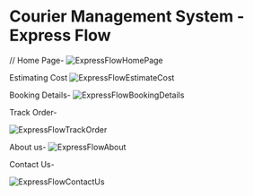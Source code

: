 # Courier Management System -Express Flow

// Home Page-
![ExpressFlowHomePage](https://github.com/user-attachments/assets/73be9598-bc81-4385-9eff-b327557e7762)

Estimating Cost
![ExpressFlowEstimateCost](https://github.com/user-attachments/assets/8ab3f69f-47d4-4a45-b38f-954373343a65)

Booking Details-
![ExpressFlowBookingDetails](https://github.com/user-attachments/assets/2684f2a1-ab75-4322-9137-200e198ef191)

Track Order-

![ExpressFlowTrackOrder](https://github.com/user-attachments/assets/ab9b9621-e7a2-4f30-93c0-fb5738d81ed2)


About us-
![ExpressFlowAbout](https://github.com/user-attachments/assets/cc393c16-6230-4baa-beda-66244c253417)

Contact Us-

![ExpressFlowContactUs](https://github.com/user-attachments/assets/bb4d3665-95af-4807-a9eb-e445e0d76ab3)

